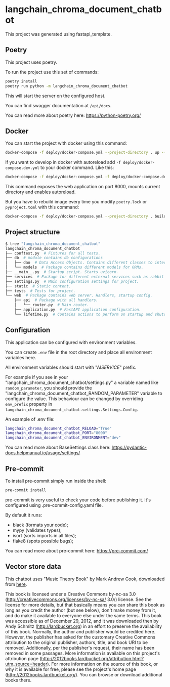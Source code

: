 # langchain_chroma_document_chatbot

This project was generated using fastapi_template.

## Poetry

This project uses poetry.

To run the project use this set of commands:

```bash
poetry install
poetry run python -m langchain_chroma_document_chatbot
```

This will start the server on the configured host.

You can find swagger documentation at `/api/docs`.

You can read more about poetry here: https://python-poetry.org/

## Docker

You can start the project with docker using this command:

```bash
docker-compose -f deploy/docker-compose.yml --project-directory . up --build
```

If you want to develop in docker with autoreload add `-f deploy/docker-compose.dev.yml` to your docker command.
Like this:

```bash
docker-compose -f deploy/docker-compose.yml -f deploy/docker-compose.dev.yml --project-directory . up --build
```

This command exposes the web application on port 8000, mounts current directory and enables autoreload.

But you have to rebuild image every time you modify `poetry.lock` or `pyproject.toml` with this command:

```bash
docker-compose -f deploy/docker-compose.yml --project-directory . build
```

## Project structure

```bash
$ tree "langchain_chroma_document_chatbot"
langchain_chroma_document_chatbot
├── conftest.py  # Fixtures for all tests.
├── db  # module contains db configurations
│   ├── dao  # Data Access Objects. Contains different classes to interact with database.
│   └── models  # Package contains different models for ORMs.
├── __main__.py  # Startup script. Starts uvicorn.
├── services  # Package for different external services such as rabbit or redis etc.
├── settings.py  # Main configuration settings for project.
├── static  # Static content.
├── tests  # Tests for project.
└── web  # Package contains web server. Handlers, startup config.
    ├── api  # Package with all handlers.
    │   └── router.py  # Main router.
    ├── application.py  # FastAPI application configuration.
    └── lifetime.py  # Contains actions to perform on startup and shutdown.
```

## Configuration

This application can be configured with environment variables.

You can create `.env` file in the root directory and place all
environment variables here.

All environment variables should start with "AI*SERVICE*" prefix.

For example if you see in your "langchain_chroma_document_chatbot/settings.py" a variable named like
`random_parameter`, you should provide the "langchain_chroma_document_chatbot_RANDOM_PARAMETER"
variable to configure the value. This behaviour can be changed by overriding `env_prefix` property
in `langchain_chroma_document_chatbot.settings.Settings.Config`.

An example of .env file:

```bash
langchain_chroma_document_chatbot_RELOAD="True"
langchain_chroma_document_chatbot_PORT="8000"
langchain_chroma_document_chatbot_ENVIRONMENT="dev"
```

You can read more about BaseSettings class here: https://pydantic-docs.helpmanual.io/usage/settings/

## Pre-commit

To install pre-commit simply run inside the shell:

```bash
pre-commit install
```

pre-commit is very useful to check your code before publishing it.
It's configured using .pre-commit-config.yaml file.

By default it runs:

-   black (formats your code);
-   mypy (validates types);
-   isort (sorts imports in all files);
-   flake8 (spots possible bugs);

You can read more about pre-commit here: https://pre-commit.com/

## Vector store data

This chatbot uses "Music Theory Book" by Mark Andrew Cook, downloaded from [here](https://2012books.lardbucket.org/pdfs/music-theory.pdf).
<br>

This book is licensed under a Creative Commons by-nc-sa 3.0 (http://creativecommons.org/licenses/by-nc-sa/
3.0/) license. See the license for more details, but that basically means you can share this book as long as you
credit the author (but see below), don't make money from it, and do make it available to everyone else under the
same terms.
This book was accessible as of December 29, 2012, and it was downloaded then by Andy Schmitz
(http://lardbucket.org) in an effort to preserve the availability of this book.
Normally, the author and publisher would be credited here. However, the publisher has asked for the customary
Creative Commons attribution to the original publisher, authors, title, and book URI to be removed. Additionally,
per the publisher's request, their name has been removed in some passages. More information is available on this
project's attribution page (http://2012books.lardbucket.org/attribution.html?utm_source=header).
For more information on the source of this book, or why it is available for free, please see the project's home page
(http://2012books.lardbucket.org/). You can browse or download additional books there.
